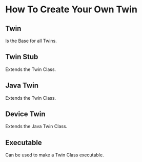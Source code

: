 # How To Create Your Own Twin

## Twin

Is the Base for all Twins.

## Twin Stub

Extends the Twin Class.

## Java Twin

Extends the Twin Class.

## Device Twin

Extends the Java Twin Class.

## Executable

Can be used to make a Twin Class executable.

